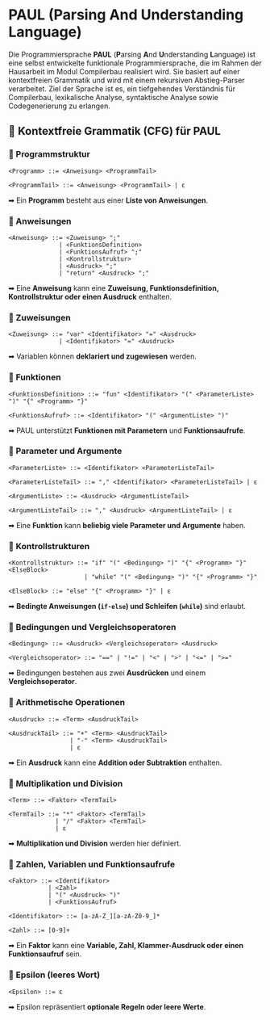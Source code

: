 # PAUL (Parsing And Understanding Language)

Die Programmiersprache **PAUL** (**P**arsing **A**nd **U**nderstanding **L**anguage) ist eine selbst entwickelte funktionale Programmiersprache, die im Rahmen der Hausarbeit im Modul Compilerbau realisiert wird. Sie basiert auf einer kontextfreien Grammatik und wird mit einem rekursiven Abstieg-Parser verarbeitet. Ziel der Sprache ist es, ein tiefgehendes Verständnis für Compilerbau, lexikalische Analyse, syntaktische Analyse sowie Codegenerierung zu erlangen.

## 📜 Kontextfreie Grammatik (CFG) für PAUL

### **🔹 Programmstruktur**
```plaintext
<Programm> ::= <Anweisung> <ProgrammTail>

<ProgrammTail> ::= <Anweisung> <ProgrammTail> | ε
```
➡ Ein **Programm** besteht aus einer **Liste von Anweisungen**.

### **🔹 Anweisungen**
```plaintext
<Anweisung> ::= <Zuweisung> ";"  
              | <FunktionsDefinition>  
              | <FunktionsAufruf> ";"  
              | <Kontrollstruktur>  
              | <Ausdruck> ";"  
              | "return" <Ausdruck> ";"
```
➡ Eine **Anweisung** kann eine **Zuweisung, Funktionsdefinition, Kontrollstruktur oder einen Ausdruck** enthalten.

### **🔹 Zuweisungen**
```plaintext
<Zuweisung> ::= "var" <Identifikator> "=" <Ausdruck>  
              | <Identifikator> "=" <Ausdruck>
```
➡ Variablen können **deklariert und zugewiesen** werden.

### **🔹 Funktionen**
```plaintext
<FunktionsDefinition> ::= "fun" <Identifikator> "(" <ParameterListe> ")" "{" <Programm> "}"

<FunktionsAufruf> ::= <Identifikator> "(" <ArgumentListe> ")"
```
➡ PAUL unterstützt **Funktionen mit Parametern** und **Funktionsaufrufe**.

### **🔹 Parameter und Argumente**
```plaintext
<ParameterListe> ::= <Identifikator> <ParameterListeTail>

<ParameterListeTail> ::= "," <Identifikator> <ParameterListeTail> | ε

<ArgumentListe> ::= <Ausdruck> <ArgumentListeTail>

<ArgumentListeTail> ::= "," <Ausdruck> <ArgumentListeTail> | ε
```
➡ Eine **Funktion** kann **beliebig viele Parameter und Argumente** haben.

### **🔹 Kontrollstrukturen**
```plaintext
<Kontrollstruktur> ::= "if" "(" <Bedingung> ")" "{" <Programm> "}" <ElseBlock>  
                     | "while" "(" <Bedingung> ")" "{" <Programm> "}"

<ElseBlock> ::= "else" "{" <Programm> "}" | ε
```
➡ **Bedingte Anweisungen (`if-else`) und Schleifen (`while`)** sind erlaubt.

### **🔹 Bedingungen und Vergleichsoperatoren**
```plaintext
<Bedingung> ::= <Ausdruck> <Vergleichsoperator> <Ausdruck>

<Vergleichsoperator> ::= "==" | "!=" | "<" | ">" | "<=" | ">="
```
➡ Bedingungen bestehen aus zwei **Ausdrücken** und einem **Vergleichsoperator**.

### **🔹 Arithmetische Operationen**
```plaintext
<Ausdruck> ::= <Term> <AusdruckTail>

<AusdruckTail> ::= "+" <Term> <AusdruckTail>  
                 | "-" <Term> <AusdruckTail>  
                 | ε
```
➡ Ein **Ausdruck** kann eine **Addition oder Subtraktion** enthalten.

### **🔹 Multiplikation und Division**
```plaintext
<Term> ::= <Faktor> <TermTail>

<TermTail> ::= "*" <Faktor> <TermTail>  
             | "/" <Faktor> <TermTail>  
             | ε
```
➡ **Multiplikation und Division** werden hier definiert.

### **🔹 Zahlen, Variablen und Funktionsaufrufe**
```plaintext
<Faktor> ::= <Identifikator>  
           | <Zahl>  
           | "(" <Ausdruck> ")"  
           | <FunktionsAufruf>

<Identifikator> ::= [a-zA-Z_][a-zA-Z0-9_]*

<Zahl> ::= [0-9]+
```
➡ Ein **Faktor** kann eine **Variable, Zahl, Klammer-Ausdruck oder einen Funktionsaufruf** sein.

### **🔹 Epsilon (leeres Wort)**
```plaintext
<Epsilon> ::= ε
```
➡ Epsilon repräsentiert **optionale Regeln oder leere Werte**.
